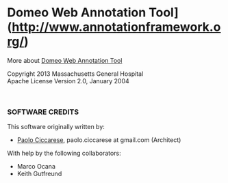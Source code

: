 
Domeo Web Annotation Tool](http://www.annotationframework.org/)
================================================================

More about [Domeo Web Annotation Tool](http://www.annotationframework.org/about.html)

Copyright 2013 Massachusetts General Hospital<br/>
Apache License Version 2.0, January 2004

<br/>

### SOFTWARE CREDITS

This software originally written by:

   - [Paolo Ciccarese](http://www.paolociccarse.info), paolo.ciccarese at gmail.com (Architect)

With help by the following collaborators:

   - Marco Ocana
   - Keith Gutfreund














